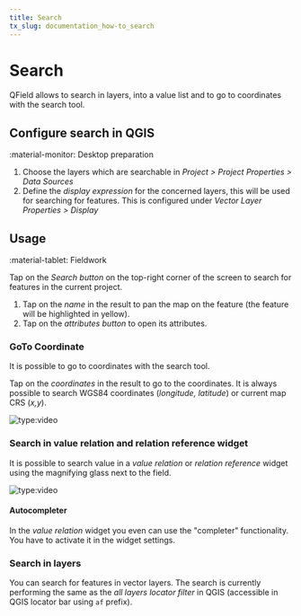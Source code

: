 ```yaml
---
title: Search
tx_slug: documentation_how-to_search
---
```


# Search

QField allows to search in layers, into a value list and to go to coordinates with the search tool.

## Configure search in QGIS
:material-monitor: Desktop preparation

1.  Choose the layers which are searchable in
    *Project > Project Properties > Data Sources*
2.  Define the *display expression* for the concerned layers, this will
    be used for searching for features. This is configured under
    *Vector Layer Properties > Display*

## Usage
:material-tablet: Fieldwork

Tap on the *Search button* on the top-right corner of the screen to
search for features in the current project.

1.  Tap on the *name* in the result to pan the map on the feature (the
    feature will be highlighted in yellow).
2.  Tap on the *attributes button* to open its attributes.

### GoTo Coordinate

It is possible to go to coordinates with the search tool.

Tap on the *coordinates* in the result to go to the coordinates. It is
always possible to search WGS84 coordinates (*longitude, latitude*) or
current map CRS (*x,y*).

![type:video](https://player.vimeo.com/video/499566922)

### Search in value relation and relation reference widget

It is possible to search value in a *value relation* or *relation reference* widget using the magnifying
glass next to the field.

![type:video](https://player.vimeo.com/video/604661919)

#### Autocompleter
In the *value relation* widget you even can use the "completer" functionality. You have to activate it in the widget settings.

### Search in layers

You can search for features in vector layers. The search is currently
performing the same as the *all layers locator filter* in QGIS
(accessible in QGIS locator bar using `af` prefix).

